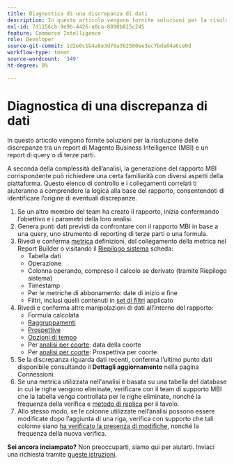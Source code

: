 ```yaml
---
title: Diagnostica di una discrepanza di dati
description: In questo articolo vengono fornite soluzioni per la risoluzione delle discrepanze tra un report di Magento Business Intelligence (MBI) e un report di query o di terze parti.
exl-id: 7d1156cb-9e9b-4426-a0ca-8890b815c245
feature: Commerce Intelligence
role: Developer
source-git-commit: 1d2e0c1b4a8e3d79a362500ee3ec7bde84a6ce0d
workflow-type: tm+mt
source-wordcount: '349'
ht-degree: 0%

---
```


# Diagnostica di una discrepanza di dati

In questo articolo vengono fornite soluzioni per la risoluzione delle discrepanze tra un report di Magento Business Intelligence (MBI) e un report di query o di terze parti.

A seconda della complessità dell’analisi, la generazione del rapporto MBI corrispondente può richiedere una certa familiarità con diversi aspetti della piattaforma. Questo elenco di controllo e i collegamenti correlati ti aiuteranno a comprendere la logica alla base del rapporto, consentendoti di identificare l’origine di eventuali discrepanze.

1. Se un altro membro del team ha creato il rapporto, inizia confermando l’obiettivo e i parametri della loro analisi.
1. Genera punti dati previsti da confrontare con il rapporto MBI in base a una query, uno strumento di reporting di terze parti o una formula.
1. Rivedi e conferma [metrica](https://experienceleague.adobe.com/docs/commerce-business-intelligence/mbi/build/reports/ess-manage-data-metrics.html) definizioni, dal collegamento della metrica nel Report Builder o visitando il [Riepilogo sistema](https://support.magento.com/hc/en-us/articles/360016730971-Understand-View-definitions-of-metrics-filters-columns-and-column-references-in-the-System-Summary) scheda:
   * Tabella dati
   * Operazione
   * Colonna operando, compreso il calcolo se derivato (tramite Riepilogo sistema)
   * Timestamp
   * Per le metriche di abbonamento: date di inizio e fine
   * Filtri, inclusi quelli contenuti in [set di filtri](https://experienceleague.adobe.com/docs/commerce-business-intelligence/mbi/build/reports/ess-manage-data-filters.html) applicato
1. Rivedi e conferma altre manipolazioni di dati all’interno del rapporto:
   * Formula calcolata
   * [Raggruppamenti](https://experienceleague.adobe.com/docs/commerce-business-intelligence/mbi/tutorials/using-visual-report-builder.html#groupby)
   * [Prospettive](https://experienceleague.adobe.com/docs/commerce-business-intelligence/mbi/tutorials/using-visual-report-builder.html)
   * [Opzioni di tempo](https://experienceleague.adobe.com/docs/commerce-business-intelligence/mbi/tutorials/using-visual-report-builder.html)
   * Per [analisi per coorte](https://support.magento.com/hc/en-us/articles/360016504632-Create-cohort-analysis): data della coorte
   * Per [analisi per coorte](https://support.magento.com/hc/en-us/articles/360016504632-Create-cohort-analysis): Prospettiva per coorte
1. Se la discrepanza riguarda dati recenti, conferma l’ultimo punto dati disponibile consultando il **Dettagli aggiornamento** nella pagina Connessioni.
1. Se una metrica utilizzata nell&#39;analisi è basata su una tabella del database in cui le righe vengono eliminate, verificare con il team di supporto MBI che la tabella venga controllata per le righe eliminate, nonché la frequenza della verifica e [metodo di replica](https://experienceleague.adobe.com/docs/commerce-business-intelligence/mbi/best-practices/data/opt-db-analysis.html) per il tavolo.
1. Allo stesso modo, se le colonne utilizzate nell’analisi possono essere modificate dopo l’aggiunta di una riga, verifica con supporto che tali colonne siano [ha verificato la presenza di modifiche](https://experienceleague.adobe.com/docs/commerce-business-intelligence/mbi/analyze/warehouse-manager/cfg-data-rechecks.html), nonché la frequenza della nuova verifica.

**Sei ancora inciampato?** Non preoccuparti, siamo qui per aiutarti. Inviaci una richiesta tramite [queste istruzioni](/help/troubleshooting/miscellaneous/mbi-data-discrepancies.md).
